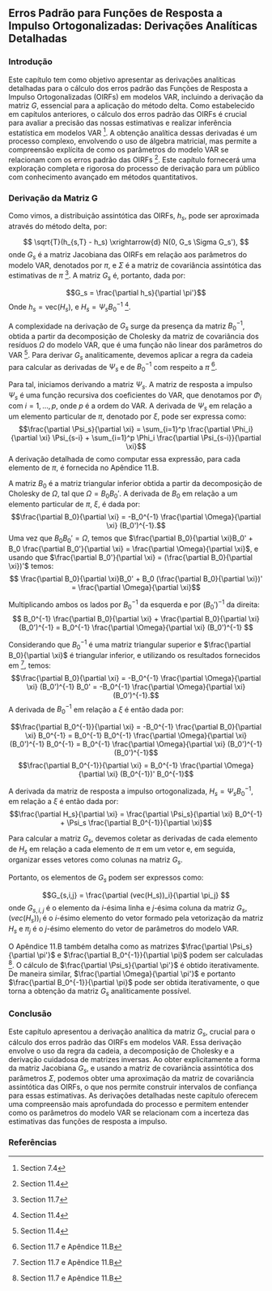 ## Erros Padrão para Funções de Resposta a Impulso Ortogonalizadas: Derivações Analíticas Detalhadas

### Introdução

Este capítulo tem como objetivo apresentar as derivações analíticas detalhadas para o cálculo dos erros padrão das Funções de Resposta a Impulso Ortogonalizadas (OIRFs) em modelos VAR, incluindo a derivação da matriz $G$, essencial para a aplicação do método delta. Como estabelecido em capítulos anteriores, o cálculo dos erros padrão das OIRFs é crucial para avaliar a precisão das nossas estimativas e realizar inferência estatística em modelos VAR [^2]. A obtenção analítica dessas derivadas é um processo complexo, envolvendo o uso de álgebra matricial, mas permite a compreensão explícita de como os parâmetros do modelo VAR se relacionam com os erros padrão das OIRFs [^1]. Este capítulo fornecerá uma exploração completa e rigorosa do processo de derivação para um público com conhecimento avançado em métodos quantitativos.

### Derivação da Matriz G

Como vimos, a distribuição assintótica das OIRFs, $h_s$, pode ser aproximada através do método delta, por:

$$ \sqrt{T}(h_{s,T} - h_s) \xrightarrow{d} N(0, G_s \Sigma G_s'), $$
onde $G_s$ é a matriz Jacobiana das OIRFs em relação aos parâmetros do modelo VAR, denotados por $\pi$, e $\Sigma$ é a matriz de covariância assintótica das estimativas de $\pi$ [^4]. A matriz $G_s$ é, portanto, dada por:

$$G_s = \frac{\partial h_s}{\partial \pi'}$$
Onde $h_s = \text{vec}(H_s)$, e $H_s = \Psi_s B_0^{-1}$ [^3].

A complexidade na derivação de $G_s$ surge da presença da matriz $B_0^{-1}$, obtida a partir da decomposição de Cholesky da matriz de covariância dos resíduos $\Omega$ do modelo VAR, que é uma função não linear dos parâmetros do VAR [^3]. Para derivar $G_s$ analiticamente, devemos aplicar a regra da cadeia para calcular as derivadas de $\Psi_s$ e de $B_0^{-1}$ com respeito a $\pi$ [^5].

Para tal, iniciamos derivando a matriz $\Psi_s$. A matriz de resposta a impulso $\Psi_s$ é uma função recursiva dos coeficientes do VAR, que denotamos por $\Phi_i$ com $i = 1, \ldots, p$, onde $p$ é a ordem do VAR. A derivada de $\Psi_s$ em relação a um elemento particular de $\pi$, denotado por $\xi$, pode ser expressa como:
$$\frac{\partial \Psi_s}{\partial \xi} = \sum_{i=1}^p \frac{\partial \Phi_i}{\partial \xi} \Psi_{s-i} + \sum_{i=1}^p \Phi_i \frac{\partial \Psi_{s-i}}{\partial \xi}$$
A derivação detalhada de como computar essa expressão, para cada elemento de $\pi$, é fornecida no Apêndice 11.B.

A matriz $B_0$ é a matriz triangular inferior obtida a partir da decomposição de Cholesky de $\Omega$, tal que $\Omega = B_0 B_0'$. A derivada de $B_0$ em relação a um elemento particular de $\pi$, $\xi$, é dada por:
$$\frac{\partial B_0}{\partial \xi} = -B_0^{-1} \frac{\partial \Omega}{\partial \xi} (B_0')^{-1}.$$
Uma vez que $B_0 B_0' = \Omega$, temos que $\frac{\partial B_0}{\partial \xi}B_0' + B_0 \frac{\partial B_0'}{\partial \xi} = \frac{\partial \Omega}{\partial \xi}$, e usando que $\frac{\partial B_0'}{\partial \xi} = (\frac{\partial B_0}{\partial \xi})'$ temos:
$$ \frac{\partial B_0}{\partial \xi}B_0' + B_0 (\frac{\partial B_0}{\partial \xi})' = \frac{\partial \Omega}{\partial \xi}$$

Multiplicando ambos os lados por $B_0^{-1}$ da esquerda e por $(B_0')^{-1}$ da direita:
$$ B_0^{-1} \frac{\partial B_0}{\partial \xi} + \frac{\partial B_0}{\partial \xi} (B_0')^{-1} = B_0^{-1} \frac{\partial \Omega}{\partial \xi} (B_0')^{-1} $$

Considerando que $B_0^{-1}$ é uma matriz triangular superior e $\frac{\partial B_0}{\partial \xi}$ é triangular inferior, e utilizando os resultados fornecidos em [^5], temos:
$$\frac{\partial B_0}{\partial \xi} = -B_0^{-1} \frac{\partial \Omega}{\partial \xi} (B_0')^{-1} B_0' = -B_0^{-1} \frac{\partial \Omega}{\partial \xi} (B_0')^{-1}.$$
A derivada de $B_0^{-1}$ em relação a $\xi$ é então dada por:

$$\frac{\partial B_0^{-1}}{\partial \xi} = -B_0^{-1} \frac{\partial B_0}{\partial \xi} B_0^{-1} = B_0^{-1} B_0^{-1} \frac{\partial \Omega}{\partial \xi} (B_0')^{-1} B_0^{-1} = B_0^{-1} \frac{\partial \Omega}{\partial \xi} (B_0')^{-1}(B_0')^{-1}$$
$$\frac{\partial B_0^{-1}}{\partial \xi} = B_0^{-1} \frac{\partial \Omega}{\partial \xi} (B_0^{-1})' B_0^{-1}$$

A derivada da matriz de resposta a impulso ortogonalizada, $H_s = \Psi_s B_0^{-1}$, em relação a $\xi$ é então dada por:
$$\frac{\partial H_s}{\partial \xi} = \frac{\partial \Psi_s}{\partial \xi} B_0^{-1} + \Psi_s \frac{\partial B_0^{-1}}{\partial \xi}$$

Para calcular a matriz $G_s$, devemos coletar as derivadas de cada elemento de $H_s$ em relação a cada elemento de $\pi$ em um vetor e, em seguida, organizar esses vetores como colunas na matriz $G_s$.

Portanto, os elementos de $G_s$ podem ser expressos como:

$$G_{s,i,j} = \frac{\partial (vec(H_s))_i}{\partial \pi_j} $$
onde $G_{s,i,j}$ é o elemento da $i$-ésima linha e $j$-ésima coluna da matriz $G_s$, $(vec(H_s))_i$ é o $i$-ésimo elemento do vetor formado pela vetorização da matriz $H_s$ e $\pi_j$ é o $j$-ésimo elemento do vetor de parâmetros do modelo VAR.

O Apêndice 11.B também detalha como as matrizes $\frac{\partial \Psi_s}{\partial \pi'}$ e $\frac{\partial B_0^{-1}}{\partial \pi}$ podem ser calculadas [^5]. O cálculo de $\frac{\partial \Psi_s}{\partial \pi'}$ é obtido iterativamente. De maneira similar, $\frac{\partial \Omega}{\partial \pi'}$ e portanto $\frac{\partial B_0^{-1}}{\partial \pi}$ pode ser obtida iterativamente, o que torna a obtenção da matriz $G_s$ analiticamente possível.

### Conclusão

Este capítulo apresentou a derivação analítica da matriz $G_s$, crucial para o cálculo dos erros padrão das OIRFs em modelos VAR. Essa derivação envolve o uso da regra da cadeia, a decomposição de Cholesky e a derivação cuidadosa de matrizes inversas. Ao obter explicitamente a forma da matriz Jacobiana $G_s$, e usando a matriz de covariância assintótica dos parâmetros $\Sigma$, podemos obter uma aproximação da matriz de covariância assintótica das OIRFs, o que nos permite construir intervalos de confiança para essas estimativas. As derivações detalhadas neste capítulo oferecem uma compreensão mais aprofundada do processo e permitem entender como os parâmetros do modelo VAR se relacionam com a incerteza das estimativas das funções de resposta a impulso.

### Referências

[^1]: Section 11.4
[^2]: Section 7.4
[^3]: Section 11.4
[^4]: Section 11.7
[^5]: Section 11.7 e Apêndice 11.B
<!-- END -->
